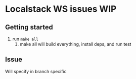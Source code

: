 # Localstack WS issues WIP

## Getting started
1) run `make all`
   1) make all will build everything, install deps, and run test

## Issue
Will specify in branch specific 